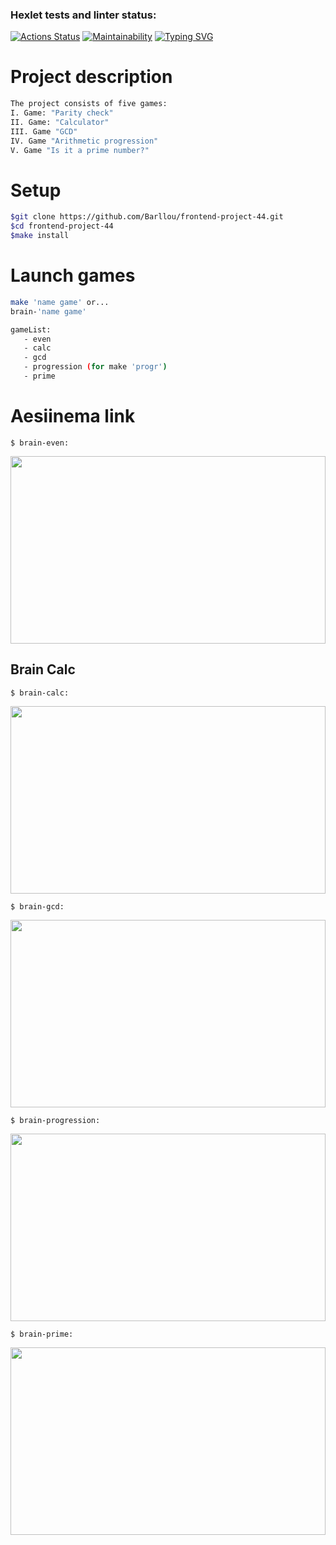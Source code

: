 ### Hexlet tests and linter status:
[![Actions Status](https://github.com/Barllou/frontend-project-44/workflows/hexlet-check/badge.svg)](https://github.com/Barllou/frontend-project-44/actions)
[![Maintainability](https://api.codeclimate.com/v1/badges/d075fbf0ec5b532095aa/maintainability)](https://codeclimate.com/github/Barllou/frontend-project-44/maintainability)
[![Typing SVG](https://readme-typing-svg.herokuapp.com?color=%fbec5d&lines=Hexlet+cool+school+student+=^.^=)](https://git.io/typing-svg)

# Project description
```bash
The project consists of five games:
I. Game: "Parity check"
II. Game: "Calculator"
III. Game "GCD"
IV. Game "Arithmetic progression"
V. Game "Is it a prime number?"
```
# Setup
```bash
$git clone https://github.com/Barllou/frontend-project-44.git
$cd frontend-project-44
$make install
```
# Launch games
```bash
make 'name game' or...
brain-'name game'

gameList:
   - even
   - calc
   - gcd
   - progression (for make 'progr')
   - prime
```

# Aesiinema link
```
$ brain-even:
``` 
<a href = "https://asciinema.org/a/LuTV5ONzUpKvGnrs2MY0f1rQj" target="_blank"><img src = "https://asciinema.org/a/LuTV5ONzUpKvGnrs2MY0f1rQj.svg" width=100% height=300px></a>
<h2>Brain Calc</h2>

```
$ brain-calc:
``` 
<a href = "https://asciinema.org/a/KyscLlbOSvHqdqpqN0yLcsUv6" target="_blank"><img src = "https://asciinema.org/a/KyscLlbOSvHqdqpqN0yLcsUv6.svg" width=100% height=300px></a>

```
$ brain-gcd:
``` 
<a href = "https://asciinema.org/a/i8tXvq55pySscp7WHeMOZHgTX" target="_blank"><img src = "https://asciinema.org/a/i8tXvq55pySscp7WHeMOZHgTX.svg" width=100% height=300px></a>

```
$ brain-progression:
``` 
<a href = "https://asciinema.org/a/sj8DN8k4ZzFf291wjapcJ3toa" target="_blank"><img src = "https://asciinema.org/a/sj8DN8k4ZzFf291wjapcJ3toa.svg" width=100% height=300px></a>

```
$ brain-prime:
``` 
<a href = "https://asciinema.org/a/Cna6QblObiHA62LNmbEqox6Mj" target="_blank"><img src = "https://asciinema.org/a/Cna6QblObiHA62LNmbEqox6Mj.svg" width=100% height=300px></a>